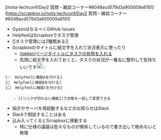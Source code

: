 
[/nota-techconf/Day2 質問・雑談コーナー#6048acd579d3a900009a6181](https://scrapbox.io/nota-techconf/Day2 質問・雑談コーナー#6048acd579d3a900009a6181)
- GyazoはなるべくGitHub Issues
- HelpfeelはScrapboxでタスク管理
- [[タスク管理には2種類ある]]
- Scrapboxのタイトルに絵文字を入れて状況表示に使ったり
    - [/takker/ページタイトルにタスクの状態を入れる](https://scrapbox.io/takker/ページタイトルにタスクの状態を入れる)
    - 先頭に絵文字を入れておくと、タスクの状況が一番左に整列して気持ちいいです<img src='https://scrapbox.io/api/pages/nishio/akix/icon' alt='akix.icon' height="19.5"/>
:

```
[✅  Helpfeelに機能Aを付ける]
[📝  Helpfeelに機能Bを付ける]
[⬜️  Helpfeelに機能Cを付ける]
```

        - [[リンクが切れない機能]]で状態を一括して変更できる

- 指示やサーバを再起動するなどのお知らせはSlack
- Slackで相談することはある
- 込み入ってくるとScrapboxに移動する
    - 特に仕様の議論は色々なものが関係しているので書き出して眺めないと無理

